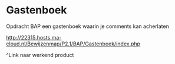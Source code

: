# Gastenboek
Opdracht BAP een gastenboek waarin je comments kan acherlaten

http://22315.hosts.ma-cloud.nl/Bewijzenmap/P2.1/BAP/Gastenboek/index.php

^Link naar werkend product
